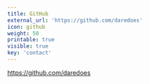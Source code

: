 ```yaml
---
title: GitHub
external_url: 'https://github.com/daredoes'
icon: github
weight: 50
printable: true
visible: true
key: 'contact'
---
```

https://github.com/daredoes

